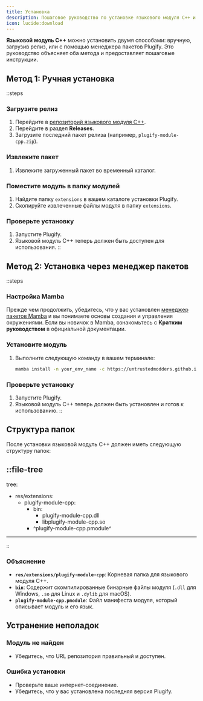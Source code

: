 ```yaml
---
title: Установка
description: Пошаговое руководство по установке языкового модуля C++ и настройке необходимой среды для его использования.
icon: lucide:download
---
```


**Языковой модуль C++** можно установить двумя способами: вручную, загрузив релиз, или с помощью менеджера пакетов Plugify. Это руководство объясняет оба метода и предоставляет пошаговые инструкции.

## **Метод 1: Ручная установка**

::steps
### **Загрузите релиз**
1. Перейдите в [репозиторий языкового модуля C++](https://github.com/untrustedmodders/plugify-module-cpp).
2. Перейдите в раздел **Releases**.
3. Загрузите последний пакет релиза (например, `plugify-module-cpp.zip`).

### **Извлеките пакет**
1. Извлеките загруженный пакет во временный каталог.

### **Поместите модуль в папку модулей**
1. Найдите папку `extensions` в вашем каталоге установки Plugify.
2. Скопируйте извлеченные файлы модуля в папку `extensions`.

### **Проверьте установку**
1. Запустите Plugify.
2. Языковой модуль C++ теперь должен быть доступен для использования.
::

## **Метод 2: Установка через менеджер пакетов**

::steps
### **Настройка Mamba**
Прежде чем продолжить, убедитесь, что у вас установлен [менеджер пакетов Mamba](https://mamba.readthedocs.io/en/latest/user_guide/mamba.html#mamba-user-guide) и вы понимаете основы создания и управления окружениями.
Если вы новичок в Mamba, ознакомьтесь с **Кратким руководством** в официальной документации.

### **Установите модуль**
1. Выполните следующую команду в вашем терминале:
   ```bash
   mamba install -n your_env_name -c https://untrustedmodders.github.io/plugify-module-cpp/ plugify-module-cpp
   ```

### **Проверьте установку**
1. Запустите Plugify.
2. Языковой модуль C++ теперь должен быть установлен и готов к использованию.
::

## **Структура папок**

После установки языковой модуль C++ должен иметь следующую структуру папок:

::file-tree
---
tree:
- res/extensions:
    - plugify-module-cpp:
        - bin:
            - plugify-module-cpp.dll
            - libplugify-module-cpp.so
        - ^plugify-module-cpp.pmodule^
---
::

### **Объяснение**
- **`res/extensions/plugify-module-cpp`**: Корневая папка для языкового модуля C++.
- **`bin`**: Содержит скомпилированные бинарные файлы модуля (`.dll` для Windows, `.so` для Linux и `.dylib` для macOS).
- **`plugify-module-cpp.pmodule`**: Файл манифеста модуля, который описывает модуль и его язык.

## **Устранение неполадок**

### **Модуль не найден**
- Убедитесь, что URL репозитория правильный и доступен.

### **Ошибка установки**
- Проверьте ваше интернет-соединение.
- Убедитесь, что у вас установлена последняя версия Plugify.
